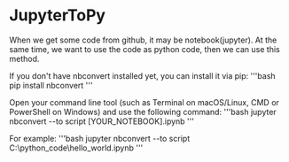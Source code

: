 # JupyterToPy
When we get some code from github, it may be notebook(jupyter). At the same time, we want to use the code as python code, then we can use this method.

If you don't have nbconvert installed yet, you can install it via pip:
'''bash
pip install nbconvert
'''

Open your command line tool (such as Terminal on macOS/Linux, CMD or PowerShell on Windows) and use the following command:
'''bash
jupyter nbconvert --to script [YOUR_NOTEBOOK].ipynb
'''

For example:
'''bash
jupyter nbconvert --to script C:\python_code\hello_world.ipynb
'''
